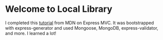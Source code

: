 # Welcome to Local Library
I completed this [tutorial](https://developer.mozilla.org/en-US/docs/Learn/Server-side/Express_Nodejs) from MDN on Express MVC. It was bootstrapped with express-generator and used Mongoose, MongoDB, express-validator, and more. I learned a lot!
